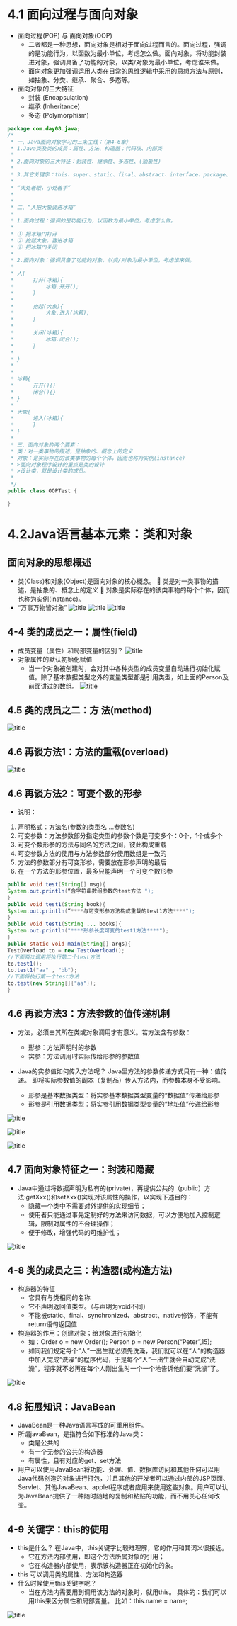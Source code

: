 # 4.1 面向过程与面向对象
* 面向过程(POP) 与 面向对象(OOP)
	* 二者都是一种思想，面向对象是相对于面向过程而言的。面向过程，强调的是功能行为，以函数为最小单位，考虑怎么做。面向对象，将功能封装进对象，强调具备了功能的对象，以类/对象为最小单位，考虑谁来做。
	* 面向对象更加强调运用人类在日常的思维逻辑中采用的思想方法与原则，如抽象、分类、继承、聚合、多态等。
* 面向对象的三大特征
	* 封装 (Encapsulation)
	* 继承 (Inheritance)
	* 多态 (Polymorphism)
```java
package com.day08.java;
/*
 * 一、Java面向对象学习的三条主线：（第4-6章）
 * 1.Java类及类的成员：属性、方法、构造器；代码块、内部类
 * 
 * 2.面向对象的三大特征：封装性、继承性、多态性、(抽象性)
 * 
 * 3.其它关键字：this、super、static、final、abstract、interface、package、import等
 * 
 * “大处着眼，小处着手”
 * 
 * 
 * 二、“人把大象装进冰箱”
 * 
 * 1.面向过程：强调的是功能行为，以函数为最小单位，考虑怎么做。
 * 
 * ① 把冰箱门打开
 * ② 抬起大象，塞进冰箱
 * ② 把冰箱门关闭
 * 
 * 2.面向对象：强调具备了功能的对象，以类/对象为最小单位，考虑谁来做。
 * 
 * 人{
 * 		打开(冰箱){
 * 			冰箱.开开();
 * 		}
 * 
 * 		抬起(大象){
 * 			大象.进入(冰箱);
 * 		}
 * 
 * 		关闭(冰箱){
 * 			冰箱.闭合();
 * 		}
 * 
 * }
 * 
 * 
 * 冰箱{
 * 		开开(){}
 * 		闭合(){}
 * }
 * 
 * 大象{
 * 		进入(冰箱){
 * 		}
 * }
 * 
 * 三、面向对象的两个要素：
 * 类：对一类事物的描述，是抽象的、概念上的定义
 * 对象：是实际存在的该类事物的每个个体，因而也称为实例(instance)
 * >面向对象程序设计的重点是类的设计
 * >设计类，就是设计类的成员。
 * 
 */
public class OOPTest {

}

```


# 4.2Java语言基本元素：类和对象
## 面向对象的思想概述
*  类(Class)和对象(Object)是面向对象的核心概念。
	 类是对一类事物的描述，是抽象的、概念上的定义
	 对象是实际存在的该类事物的每个个体，因而也称为实例(instance)。
*  “万事万物皆对象”
![title](https://raw.githubusercontent.com/XJZ-0707/imge/master/gitnote/2019/09/15/%E7%B1%BB%E6%88%90%E5%91%98-1568513958345.jpg)
![title](https://raw.githubusercontent.com/XJZ-0707/imge/master/gitnote/2019/09/15/%E7%B1%BB%E6%88%90%E5%91%982-1568514047595.jpg)
![title](https://raw.githubusercontent.com/XJZ-0707/imge/master/gitnote/2019/09/15/%E5%86%85%E5%AD%98%E8%A7%A3%E6%9E%90-1568516344734.jpg)

## 4-4 类的成员之一：属性(field) 
* 成员变量（属性）和局部变量的区别？
 ![title](https://raw.githubusercontent.com/XJZ-0707/imge/master/gitnote/2019/09/15/%E5%B1%80%E9%83%A8%E4%B8%8E%E6%88%90%E5%91%98%E5%8C%BA%E5%88%AB-1568520446413.jpg)
* 对象属性的默认初始化赋值
	* 当一个对象被创建时，会对其中各种类型的成员变量自动进行初始化赋值。除了基本数据类型之外的变量类型都是引用类型，如上面的Person及前面讲过的数组。
![title](https://raw.githubusercontent.com/XJZ-0707/imge/master/gitnote/2019/09/15/%E6%88%90%E5%91%98%E7%B1%BB%E5%9E%8B-1568520572388.jpg)
## 4.5 类的成员之二：方 法(method)
![title](https://raw.githubusercontent.com/XJZ-0707/imge/master/gitnote/2019/09/15/%E6%96%B9%E6%B3%95-1568558468051.jpg)

## 4.6 再谈方法1：方法的重载(overload)
![title](https://raw.githubusercontent.com/XJZ-0707/imge/master/gitnote/2019/09/16/%E9%87%8D%E8%BD%BD-1568602493395.jpg)

## 4.6 再谈方法2：可变个数的形参
* 说明：
1. 声明格式：方法名(参数的类型名 ...参数名)
2. 可变参数：方法参数部分指定类型的参数个数是可变多个：0个，1个或多个
3. 可变个数形参的方法与同名的方法之间，彼此构成重载
4. 可变参数方法的使用与方法参数部分使用数组是一致的
5. 方法的参数部分有可变形参，需要放在形参声明的最后
6. 在一个方法的形参位置，最多只能声明一个可变个数形参
```java
public void test(String[] msg){
System.out.println(“含字符串数组参数的test方法 ");
}
public void test1(String book){
System.out.println(“****与可变形参方法构成重载的test1方法****");
}
public void test1(String ... books){
System.out.println("****形参长度可变的test1方法****");
}
public static void main(String[] args){
TestOverload to = new TestOverload();
//下面两次调用将执行第二个test方法
to.test1();
to.test1("aa" , "bb");
//下面将执行第一个test方法
to.test(new String[]{"aa"});
}

```
## 4.6 再谈方法3：方法参数的值传递机制
* 方法，必须由其所在类或对象调用才有意义。若方法含有参数：
	* 形参：方法声明时的参数
	* 实参：方法调用时实际传给形参的参数值

* Java的实参值如何传入方法呢？
Java里方法的参数传递方式只有一种：值传递。 即将实际参数值的副本（复制品）传入方法内，而参数本身不受影响。
	* 形参是基本数据类型：将实参基本数据类型变量的“数据值”传递给形参
	* 形参是引用数据类型：将实参引用数据类型变量的“地址值”传递给形参

![title](https://raw.githubusercontent.com/XJZ-0707/imge/master/gitnote/2019/09/16/%E5%9F%BA%E6%9C%AC%E6%95%B0%E6%8D%AE%E7%B1%BB%E5%9E%8B%E7%9A%84%E5%8F%82%E6%95%B0%E4%BC%A0%E9%80%92-1568603488510.jpg)


![title](https://raw.githubusercontent.com/XJZ-0707/imge/master/gitnote/2019/09/16/%E5%9F%BA%E6%9C%AC%E6%95%B0%E6%8D%AE%E7%B1%BB%E5%9E%8B%E7%9A%84%E5%8F%82%E6%95%B0%E4%BC%A0%E9%80%922-1568603573195.jpg)

![title](https://raw.githubusercontent.com/XJZ-0707/imge/master/gitnote/2019/09/16/%E5%9F%BA%E6%9C%AC%E6%95%B0%E6%8D%AE%E7%B1%BB%E5%9E%8B%E7%9A%84%E5%8F%82%E6%95%B0%E4%BC%A0%E9%80%923-1568603611450.jpg)

## 4.7 面向对象特征之一：封装和隐藏
* Java中通过将数据声明为私有的(private)，再提供公共的（public）方法:getXxx()和setXxx()实现对该属性的操作，以实现下述目的：
	* 隐藏一个类中不需要对外提供的实现细节；
	* 使用者只能通过事先定制好的方法来访问数据，可以方便地加入控制逻辑，限制对属性的不合理操作；
	* 便于修改，增强代码的可维护性；

![title](https://raw.githubusercontent.com/XJZ-0707/imge/master/gitnote/2019/09/16/%E5%9B%9B%E7%A7%8D%E8%AE%BF%E9%97%AE%E6%9D%83%E9%99%90%E4%BF%AE%E9%A5%B0%E7%AC%A6-1568624000523.jpg)

## 4-8 类的成员之三：构造器(或构造方法)
* 构造器的特征
	* 它具有与类相同的名称
	* 它不声明返回值类型。（与声明为void不同）
	* 不能被static、final、synchronized、abstract、native修饰，不能有return语句返回值
* 构造器的作用：创建对象；给对象进行初始化
	* 如：Order o = new Order(); Person p = new Person(“Peter”,15);
	* 如同我们规定每个“人”一出生就必须先洗澡，我们就可以在“人”的构造器中加入完成“洗澡”的程序代码，于是每个“人”一出生就会自动完成“洗澡”，程序就不必再在每个人刚出生时一个一个地告诉他们要“洗澡”了。

![title](https://raw.githubusercontent.com/XJZ-0707/imge/master/gitnote/2019/09/16/%E6%9E%84%E9%80%A0%E5%99%A8-1568627975055.jpg)

## 4.8 拓展知识：JavaBean
* JavaBean是一种Java语言写成的可重用组件。
* 所谓javaBean，是指符合如下标准的Java类：
	* 类是公共的
	* 有一个无参的公共的构造器
	* 有属性，且有对应的get、set方法
* 用户可以使用JavaBean将功能、处理、值、数据库访问和其他任何可以用Java代码创造的对象进行打包，并且其他的开发者可以通过内部的JSP页面、Servlet、其他JavaBean、applet程序或者应用来使用这些对象。用户可以认为JavaBean提供了一种随时随地的复制和粘贴的功能，而不用关心任何改变。

## 4-9 关键字：this的使用
* this是什么？
在Java中，this关键字比较难理解，它的作用和其词义很接近。
	* 它在方法内部使用，即这个方法所属对象的引用；
	* 它在构造器内部使用，表示该构造器正在初始化的象。
* this 可以调用类的属性、方法和构造器
* 什么时候使用this关键字呢？
	* 当在方法内需要用到调用该方法的对象时，就用this。
	具体的：我们可以用this来区分属性和局部变量。
	比如：this.name = name;

![title](https://raw.githubusercontent.com/XJZ-0707/imge/master/gitnote/2019/09/16/this-1568635074079.jpg)


